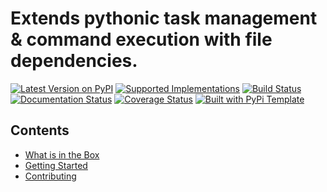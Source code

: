 # Extends pythonic task management & command execution with file dependencies.

> 

[![Latest Version on PyPI](https://img.shields.io/pypi/v/pyinvokedepends.svg)](https://pypi.python.org/pypi/pyinvokedepends/)
[![Supported Implementations](https://img.shields.io/pypi/pyversions/pyinvokedepends.svg)](https://pypi.python.org/pypi/pyinvokedepends/)
[![Build Status](https://secure.travis-ci.org/mohnen/pyinvokedepends.svg?branch=master)](http://travis-ci.org/christophevg/pyinvokedepends)
[![Documentation Status](https://readthedocs.org/projects/pyinvokedepends/badge/?version=latest)](https://pyinvokedepends.readthedocs.io/en/latest/?badge=latest)
[![Coverage Status](https://coveralls.io/repos/github/mohnen/pyinvokedepends/badge.svg?branch=master)](https://coveralls.io/github/mohnen/pyinvokedepends?branch=master)
[![Built with PyPi Template](https://img.shields.io/badge/PyPi_Template-v0.1.1-blue.svg)](https://github.com/christophevg/pypi-template)



## Contents

* [What is in the Box](whats-in-the-box.md)
* [Getting Started](getting-started.md)
* [Contributing](contributing.md)


